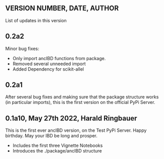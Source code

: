 ## VERSION NUMBER, DATE, AUTHOR
List of updates in this version

## 0.2a2
Minor bug fixes:
- Only import ancIBD functions from package.
- Removed several unneeded import
- Added Dependency for scikit-allel

## 0.2a1
After several bug fixes and making sure that the package structure works (in particular imports), this is the first version on the official PyPi Server.

## 0.1a10, May 27th 2022, Harald Ringbauer
This is the first ever ancIBD version, on the Test PyPi Server. Happy birthday. May your IBD be long and prosper.
- Includes the first three Vignette Notebooks
- Introduces the ./package/ancIBD structure